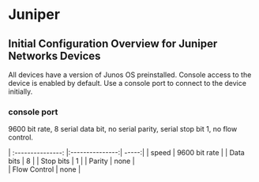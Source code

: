 # Juniper

## Initial Configuration Overview for Juniper Networks Devices
All devices have a version of Junos OS preinstalled. 
Console access to the device is enabled by default. Use a console port to connect to the device initially.

### console port

9600 bit rate, 8 serial data bit, no serial parity, serial stop bit 1, no flow control.

| :---------------: |:---------------:| -----:|
| speed  |   9600 bit rate |
| Data bits  | 8            | 
| Stop bits |    1       | 
| Parity |    none      |  
| Flow Control |    none       | 
